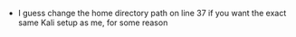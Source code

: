 - I guess change the home directory path on line 37 if you want the exact same Kali setup as me, for some reason 
